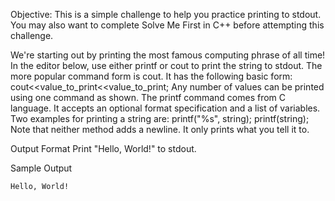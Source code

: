 Objective:
This is a simple challenge to help you practice printing to stdout. You may also want to complete Solve Me First in C++ before attempting this challenge.

We're starting out by printing the most famous computing phrase of all time! In the editor below, use either printf or cout to print the string  to stdout.
The more popular command form is cout. It has the following basic form:
cout<<value_to_print<<value_to_print;
Any number of values can be printed using one command as shown.
The printf command comes from C language. It accepts an optional format specification and a list of variables. Two examples for printing a string are:
printf("%s", string); printf(string);
Note that neither method adds a newline. It only prints what you tell it to.

Output Format
Print "Hello, World!" to stdout.


Sample Output
```
Hello, World!
```
